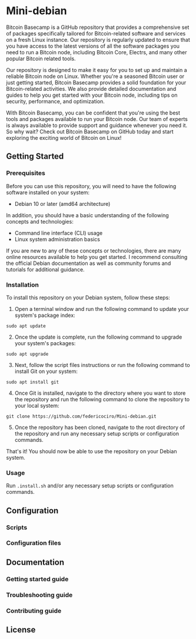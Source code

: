 # Mini-debian
Bitcoin Basecamp is a GitHub repository that provides a comprehensive set of packages specifically tailored for Bitcoin-related software and services on a fresh Linux instance. Our repository is regularly updated to ensure that you have access to the latest versions of all the software packages you need to run a Bitcoin node, including Bitcoin Core, Electrs, and many other popular Bitcoin related tools.

Our repository is designed to make it easy for you to set up and maintain a reliable Bitcoin node on Linux. Whether you're a seasoned Bitcoin user or just getting started, Bitcoin Basecamp provides a solid foundation for your Bitcoin-related activities. We also provide detailed documentation and guides to help you get started with your Bitcoin node, including tips on security, performance, and optimization.

With Bitcoin Basecamp, you can be confident that you're using the best tools and packages available to run your Bitcoin node. Our team of experts is always available to provide support and guidance whenever you need it. So why wait? Check out Bitcoin Basecamp on GitHub today and start exploring the exciting world of Bitcoin on Linux!

## Getting Started
### Prerequisites
Before you can use this repository, you will need to have the following software installed on your system:

- Debian 10 or later (amd64 architecture)

In addition, you should have a basic understanding of the following concepts and technologies:

- Command line interface (CLI) usage
- Linux system administration basics

If you are new to any of these concepts or technologies, there are many online resources available to help you get started. I recommend consulting the official Debian documentation as well as community forums and tutorials for additional guidance.

### Installation
To install this repository on your Debian system, follow these steps:

1. Open a terminal window and run the following command to update your system's package index:

```sudo apt update```

2. Once the update is complete, run the following command to upgrade your system's packages:

```sudo apt upgrade```

3. Next, follow the script files instructions or run the following command to install Git on your system:

```sudo apt install git```

4. Once Git is installed, navigate to the directory where you want to store the repository and run the following command to clone the repository to your local system:

```git clone https://github.com/federicociro/Mini-debian.git```

5. Once the repository has been cloned, navigate to the root directory of the repository and run any necessary setup scripts or configuration commands.

That's it! You should now be able to use the repository on your Debian system.

### Usage
Run `.install.sh` and/or any necessary setup scripts or configuration commands.

## Configuration
### Scripts


### Configuration files

## Documentation
### Getting started guide
### Troubleshooting guide
### Contributing guide

## License

